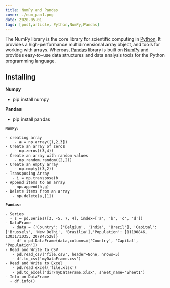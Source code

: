 ```yaml
---
title: NumPy and Pandas
cover: ./num_pan1.png
date: 2020-05-01
tags: [post,article, Python,NumPy,Pandas]
---
```


The NumPy library is the core library for scientific computing in [Python](https://www.python.org/). It provides a high-performance multidimensional array object, and tools for working with arrays. Whereas, [Pandas](https://pandas.pydata.org/) library is built on [NumPy](https://numpy.org/) and provides easy-to-use data structures and data analysis tools for the Python programming language. 

<h2> Installing</h2>

**Numpy**
- pip install numpy

**Pandas**
- pip install pandas

**`NumPy:`**

```NumPy
- creating array
    - a = np.array([1,2,3])
- Create an array of zeros
    - np.zeros((3,4))
- Create an array with random values
    - np.random.random((2,2))
- Create an empty array
    - np.empty((3,2))
- Transposing Array
   - i = np.transpose(b
- Append items to an array
   - np.append(h,g)
- Delete items from an array
   - np.delete(a,[1])
```   

**`Pandas:`**

```Pandas
- Series
  - s = pd.Series([3, -5, 7, 4], index=['a', 'b', 'c', 'd'])
- DataFrame
   - data = {'Country': ['Belgium', 'India', 'Brazil'], 'Capital': ['Brussels', 'New Delhi', 'Brasília'],'Population': [11190846, 1303171035, 207847528]}
   - df = pd.DataFrame(data,columns=['Country', 'Capital', 'Population'])
- Read and Write to CSV
   - pd.read_csv('file.csv', header=None, nrows=5)
   - df.to_csv('myDataFrame.csv')
- Read and Write to Excel
   - pd.read_excel('file.xlsx')
   - pd.to_excel('dir/myDataFrame.xlsx', sheet_name='Sheet1')
- Info on DataFrame
  - df.info()     
 ``` 
